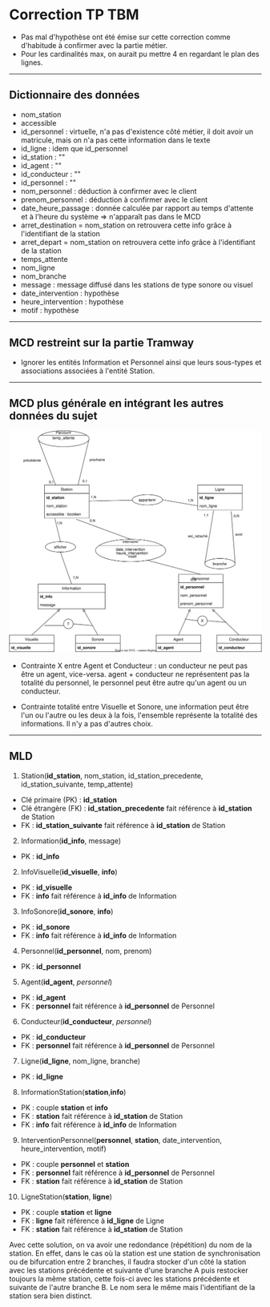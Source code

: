 # Correction TP TBM

- Pas mal d'hypothèse ont été émise sur cette correction comme d'habitude à confirmer avec la partie métier.
- Pour les cardinalités max, on aurait pu mettre 4 en regardant le plan des lignes.

---

## Dictionnaire des données

- nom_station
- accessible
- id_personnel : virtuelle, n'a pas d'existence côté métier, il doit avoir un matricule, mais on n'a pas cette information dans le texte
- id_ligne : idem que id_personnel
- id_station : ""
- id_agent : ""
- id_conducteur : ""
- id_personnel : ""
- nom_personnel : déduction à confirmer avec le client
- prenom_personnel : déduction à confirmer avec le client
- date_heure_passage : donnée calculée par rapport au temps d'attente et à l'heure du système => n'apparaît pas dans le MCD
- arret_destination = nom_station on retrouvera cette info grâce à l'identifiant de la station
- arret_depart = nom_station on retrouvera cette info grâce à l'identifiant de la station
- temps_attente
- nom_ligne
- nom_branche
- message : message diffusé dans les stations de type sonore ou visuel
- date_intervention : hypothèse
- heure_intervention : hypothèse
- motif : hypothèse

---

## MCD restreint sur la partie Tramway

- Ignorer les entités Information et Personnel ainsi que leurs sous-types et associations associées à l'entité Station.

---

## MCD plus générale en intégrant les autres données du sujet

![mcd](./img/mcd.svg)

- Contrainte X entre Agent et Conducteur : un conducteur ne peut pas être un agent, vice-versa. agent + conducteur ne représentent  pas la totalité du personnel, le personnel peut être autre qu'un agent ou un conducteur.

- Contrainte totalité entre Visuelle et Sonore, une information peut être l'un ou l'autre ou les deux à la fois, l'ensemble représente  la totalité des informations. Il n'y a pas d'autres choix.

---

## MLD

1. Station(**id_station**, nom_station, id_station_precedente, id_station_suivante, temp_attente)
- Clé primaire (PK) : **id_station**
- Clé étrangère (FK) : **id_station_precedente** fait référence à **id_station** de Station
- FK : **id_station_suivante** fait référence à **id_station** de Station
2. Information(**id_info**, message)
- PK : **id_info**
2. InfoVisuelle(**id_visuelle**, **info**)
- PK : **id_visuelle**
- FK : **info** fait référence à **id_info** de Information
3. InfoSonore(**id_sonore**, **info**)
- PK : **id_sonore**
- FK : **info** fait référence à **id_info** de Information
4. Personnel(**id_personnel**, nom, prenom)
- PK : **id_personnel**
5. Agent(**id_agent**, *personnel*)
- PK : **id_agent**
- FK : **personnel** fait référence à **id_personnel** de Personnel
6. Conducteur(**id_conducteur**, *personnel*)
- PK : **id_conducteur**
- FK : **personnel** fait référence à **id_personnel** de Personnel
7. Ligne(**id_ligne**, nom_ligne, branche)
- PK : **id_ligne**
8. InformationStation(**station**,**info**)
- PK : couple **station** et **info**
- FK : **station** fait référence à **id_station** de Station
- FK : **info** fait référence à **id_info** de Information
9. InterventionPersonnel(**personnel**, **station**, date_intervention, heure_intervention, motif)
- PK : couple **personnel** et **station**
- FK : **personnel** fait référence à **id_personnel** de Personnel
- FK : **station** fait référence à **id_station** de Station
10. LigneStation(**station**, **ligne**)
- PK : couple **station** et **ligne**
- FK : **ligne** fait référence à **id_ligne** de Ligne
- FK : **station** fait référence à **id_station** de Station

Avec cette solution, on va avoir une redondance (répétition) du nom de la station. En effet, dans le cas où la station est une station de synchronisation ou de bifurcation entre 2 branches, il faudra stocker d'un côté la station avec les stations précédente et suivante d'une branche A puis restocker toujours la même station, cette fois-ci avec les stations précédente et suivante de l'autre branche B. Le nom sera le même mais l'identifiant de la station sera bien distinct. 